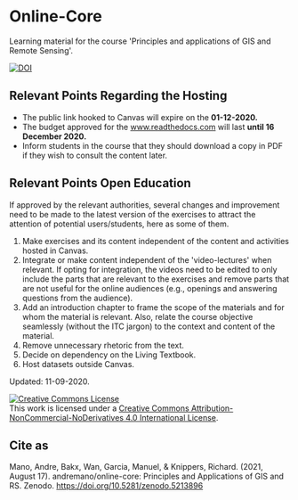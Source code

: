 # Online-Core

Learning material for the course 'Principles and applications of GIS and Remote Sensing'.

[![DOI](https://zenodo.org/badge/322062829.svg)](https://zenodo.org/badge/latestdoi/322062829)

## Relevant Points Regarding the Hosting

* The public link hooked to Canvas will expire on the **01-12-2020.**
* The budget approved for the www.readthedocs.com will last **until 16 December 2020.**
* Inform students in the course that they should download a copy in PDF if they wish to consult the content later.

## Relevant Points Open Education

If approved by the relevant authorities, several changes and improvement need to be made to the latest version of the exercises to attract the attention of potential users/students, here as some of them.

1. Make exercises and its content independent of the content and activities hosted in Canvas.
2. Integrate or make content independent of the 'video-lectures' when relevant. If opting for integration, the videos need to be edited to only include the parts that are relevant to the exercises and remove parts that are not useful for the online audiences (e.g., openings and answering questions from the audience).
3. Add an introduction chapter to frame the scope of the materials and for whom the material is relevant. Also, relate the course objective seamlessly (without the ITC jargon) to the context and content of the material.
4. Remove unnecessary rhetoric from the text.
5. Decide on dependency on the Living Textbook.
6. Host datasets outside Canvas.

Updated: 11-09-2020.

<a rel="license" href="http://creativecommons.org/licenses/by-nc-nd/4.0/"><img alt="Creative Commons License" style="border-width:0" src="https://i.creativecommons.org/l/by-nc-nd/4.0/88x31.png" /></a><br />This work is licensed under a <a rel="license" href="http://creativecommons.org/licenses/by-nc-nd/4.0/">Creative Commons Attribution-NonCommercial-NoDerivatives 4.0 International License</a>.

## Cite as
Mano, Andre, Bakx, Wan, Garcia, Manuel, & Knippers, Richard. (2021, August 17). andremano/online-core: Principles and Applications of GIS and RS. Zenodo. https://doi.org/10.5281/zenodo.5213896

